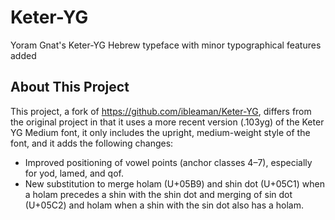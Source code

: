 # Keter-YG
Yoram Gnat's Keter-YG Hebrew typeface with minor typographical features added

## About This Project

This project, a fork of https://github.com/ibleaman/Keter-YG, differs from the original project in that it uses a more recent version (.103yg) of the Keter YG Medium font, it only includes the upright, medium-weight style of the font, and it adds the following changes:
- Improved positioning of vowel points (anchor classes 4–7), especially for yod, lamed, and qof. 
- New substitution to merge holam (U+05B9) and shin dot (U+05C1) when a holam precedes a shin with the shin dot and merging of sin dot (U+05C2) and holam when a shin with the sin dot also has a holam.
